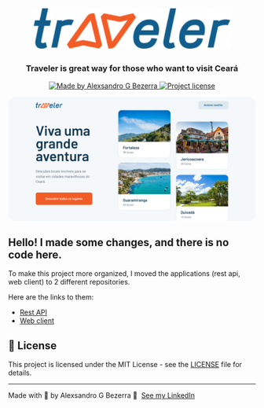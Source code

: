 <h1 align="center">
	<img alt="Traveler" src=".github/assets/logo.svg" width="400px" />
</h1>

<h3 align="center">Traveler is great way for those who want to visit Ceará</h3>

<p align="center">
  <a href="https://www.linkedin.com/in/alexsandrobezerra">
    <img alt="Made by Alexsandro G Bezerra" src="https://img.shields.io/badge/made%20by-Alexsandro%20G%20Bezerra-F25D27" />
  </a>

  <a href="https://github.com/AlexsandroBezerra/traveler/blob/main/LICENSE">
    <img alt="Project license" src="https://img.shields.io/github/license/AlexsandroBezerra/devcalendar?color=F25D27" />
  </a>
</p>

<p align="center">
  <img alt="Traveler layout" src=".github/assets/traveler.png" />
</p>

## Hello! I made some changes, and there is no code here.

To make this project more organized, I moved the applications (rest api, web client) to 2 different repositories.

Here are the links to them:

- [Rest API](https://github.com/AlexsandroBezerra/traveler-api)
- [Web client](https://github.com/AlexsandroBezerra/traveler-web)

## 📝 License

This project is licensed under the MIT License - see the [LICENSE](LICENSE) file for details.

---
Made with :purple_heart: by Alexsandro G Bezerra 👋 &nbsp;[See my LinkedIn](https://www.linkedin.com/in/alexsandrobezerra)
